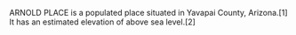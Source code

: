 ARNOLD PLACE is a populated place situated in Yavapai County, Arizona.[1] It has an estimated elevation of above sea level.[2]
